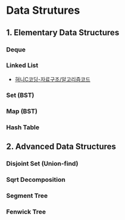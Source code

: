 # Data Strutures

## 1. Elementary Data Structures

### Deque 

### Linked List

- [혀니C코딩-자료구조/알고리즘코드](https://cafe.naver.com/honeyc)

### Set (BST)

### Map (BST)

### Hash Table

## 2. Advanced Data Structures

### Disjoint Set (Union-find)

### Sqrt Decomposition

### Segment Tree

### Fenwick Tree
